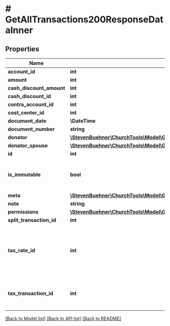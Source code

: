 # # GetAllTransactions200ResponseDataInner

## Properties

Name | Type | Description | Notes
------------ | ------------- | ------------- | -------------
**account_id** | **int** |  | [optional]
**amount** | **int** | Value is in cent. | [optional]
**cash_discount_amount** | **int** | Value is in cent. | [optional]
**cash_discount_id** | **int** |  | [optional]
**contra_account_id** | **int** |  | [optional]
**cost_center_id** | **int** |  | [optional]
**document_date** | **\DateTime** |  | [optional]
**document_number** | **string** |  | [optional]
**donator** | [**\StevenBuehner\ChurchTools\Model\GetAllCampuses200ResponseDataInnerTeamInnerPerson**](GetAllCampuses200ResponseDataInnerTeamInnerPerson.md) |  | [optional]
**donator_spouse** | [**\StevenBuehner\ChurchTools\Model\GetAllCampuses200ResponseDataInnerTeamInnerPerson**](GetAllCampuses200ResponseDataInnerTeamInnerPerson.md) |  | [optional]
**id** | **int** |  | [optional]
**is_immutable** | **bool** | If a transaction is immutable, no field can be change or deleted. | [optional]
**meta** | [**\StevenBuehner\ChurchTools\Model\GetBookings200ResponseMeta**](GetBookings200ResponseMeta.md) |  | [optional]
**note** | **string** |  | [optional]
**permissions** | [**\StevenBuehner\ChurchTools\Model\GetAllTransactions200ResponseDataInnerPermissions**](GetAllTransactions200ResponseDataInnerPermissions.md) |  | [optional]
**split_transaction_id** | **int** |  | [optional]
**tax_rate_id** | **int** | If a tax rate is set for the transaction, the corresponding tax transaction is returned in the field taxTransactionId. | [optional]
**tax_transaction_id** | **int** | Reference to the transaction which is a split booking for taxes. | [optional]

[[Back to Model list]](../../README.md#models) [[Back to API list]](../../README.md#endpoints) [[Back to README]](../../README.md)
